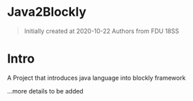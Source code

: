 # Java2Blockly
> Initially created at 2020-10-22
> Authors from FDU 18SS

# Intro
A Project that introduces java language into blockly framework

...more details to be added
